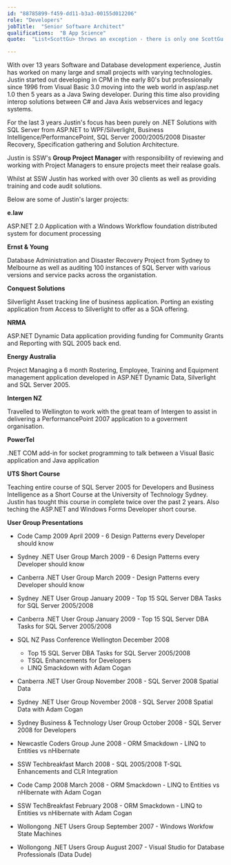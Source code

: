 ```yaml
---
id: "88785899-f459-dd11-b3a3-00155d012206"
role: "Developers"
jobTitle:  "Senior Software Architect"
qualifications:  "B App Science"
quote:  "List<ScottGu> throws an exception - there is only one ScottGu!"

---
```


With over 13 years Software and Database development experience, Justin has worked on many large and small projects with varying technologies. Justin started out developing in CPM in the early 80's but professionally since 1996 from Visual Basic 3.0 moving into the web world in asp/asp.net 1.0 then 5 years as a Java Swing developer. During this time also providing interop solutions between C# and Java Axis webservices and legacy systems.

For the last 3 years Justin's focus has been purely on .NET Solutions with SQL Server from ASP.NET to WPF/Silverlight, Business Intelligence/PerformancePoint, SQL Server 2000/2005/2008 Disaster Recovery, Specification gathering and Solution Architecture. 

Justin is SSW's **Group Project Manager** with responsibility of reviewing and working with Project Managers to ensure projects meet their realase goals.

Whilst at SSW Justin has worked with over 30 clients as well as providing training and code audit solutions.

Below are some of Justin's larger projects:

**e.law**

ASP.NET 2.0 Application with a Windows Workflow foundation distributed system for document processing

**Ernst & Young**

Database Administration and Disaster Recovery Project from Sydney to Melbourne as well as auditing 100 instances of SQL Server with various versions and service packs across the organistation.

**Conquest Solutions**

Silverlight Asset tracking line of business application. Porting an existing application from Access to Silverlight to offer as a SOA offering.

**NRMA**

ASP.NET Dynamic Data application providing funding for Community Grants and Reporting with SQL 2005 back end.

**Energy Australia**

Project Managing a 6 month Rostering, Employee, Training and Equipment management application developed in ASP.NET Dynamic Data, Silverlight and SQL Server 2005. 

**Intergen NZ**

Travelled to Wellington to work with the great team of Intergen to assist in delivering a PerformancePoint 2007 application to a goverment organisation.

**PowerTel**

.NET COM add-in for socket programming to talk between a Visual Basic application and Java application

**UTS Short Course**

Teaching entire course of SQL Server 2005 for Developers and Business Intelligence as a Short Course at the University of Technology Sydney. Justin has tought this course in complete twice over the past 2 years. Also teching the ASP.NET and Windows Forms Developer short course.

**User Group Presentations**

* Code Camp 2009 April 2009 - 6 Design Patterns every Developer should know
* Sydney .NET User Group March 2009 - 6 Design Patterns every Developer should know
* Canberra .NET User Group March 2009 - Design Patterns every Developer should know

* Sydney .NET User Group January 2009 - Top 15 SQL Server DBA Tasks for SQL Server 2005/2008

* Canberra .NET User Group January 2009 - Top 15 SQL Server DBA Tasks for SQL Server 2005/2008

* SQL NZ Pass Conference Wellington December 2008
  *   Top 15 SQL Server DBA Tasks for SQL Server 2005/2008 
  *   TSQL Enhancements for Developers 
  *   LINQ Smackdown with Adam Cogan

* Canberra .NET User Group November 2008 - SQL Server 2008 Spatial Data

* Sydney .NET User Group November 2008 - SQL Server 2008 Spatial Data with Adam Cogan

* Sydney Business & Technology User Group October 2008 - SQL Server 2008 for Developers

* Newcastle Coders Group June 2008 - ORM Smackdown - LINQ to Entities vs nHibernate

* SSW Techbreakfast March 2008 - SQL 2005/2008 T-SQL Enhancements and CLR Integration

* Code Camp 2008 March 2008 - ORM Smackdown - LINQ to Entities vs nHibernate with Adam Cogan

* SSW TechBreakfast February 2008 - ORM Smackdown - LINQ to Entities vs nHibernate with Adam Cogan

* Wollongong .NET Users Group September 2007 - Windows Workfow State Machines

* Wollongong .NET Users Group August 2007 - Visual Studio for Database Professionals (Data Dude)

